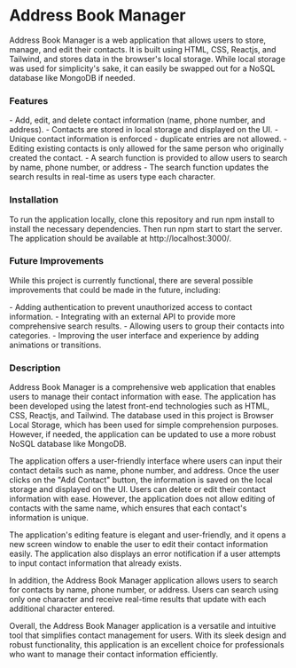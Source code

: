 # Address Book Manager
<p>Address Book Manager is a web application that allows users to store, manage, and edit their contacts. It is built using HTML, CSS, Reactjs, and Tailwind, and stores data in the browser's local storage. While local storage was used for simplicity's sake, it can easily be swapped out for a NoSQL database like MongoDB if needed.</p>

<h3>Features</h3>
- Add, edit, and delete contact information (name, phone number, and address).
- Contacts are stored in local storage and displayed on the UI.
- Unique contact information is enforced - duplicate entries are not allowed.
- Editing existing contacts is only allowed for the same person who originally created the contact.
- A search function is provided to allow users to search by name, phone number, or address
- The search function updates the search results in real-time as users type each character.

### Installation
<p>To run the application locally, clone this repository and run npm install to install the necessary dependencies. Then run npm start to start the server. The application should be available at http://localhost:3000/.</p>

### Future Improvements
<p>While this project is currently functional, there are several possible improvements that could be made in the future, including:</p>
- Adding authentication to prevent unauthorized access to contact information.
- Integrating with an external API to provide more comprehensive search results.
- Allowing users to group their contacts into categories.
- Improving the user interface and experience by adding animations or transitions.

### Description
<p>Address Book Manager is a comprehensive web application that enables users to manage their contact information with ease. The application has been developed using the latest front-end technologies such as HTML, CSS, Reactjs, and Tailwind. The database used in this project is Browser Local Storage, which has been used for simple comprehension purposes. However, if needed, the application can be updated to use a more robust NoSQL database like MongoDB.

The application offers a user-friendly interface where users can input their contact details such as name, phone number, and address. Once the user clicks on the "Add Contact" button, the information is saved on the local storage and displayed on the UI. Users can delete or edit their contact information with ease. However, the application does not allow editing of contacts with the same name, which ensures that each contact's information is unique.

The application's editing feature is elegant and user-friendly, and it opens a new screen window to enable the user to edit their contact information easily. The application also displays an error notification if a user attempts to input contact information that already exists.

In addition, the Address Book Manager application allows users to search for contacts by name, phone number, or address. Users can search using only one character and receive real-time results that update with each additional character entered.

Overall, the Address Book Manager application is a versatile and intuitive tool that simplifies contact management for users. With its sleek design and robust functionality, this application is an excellent choice for professionals who want to manage their contact information efficiently.</p>